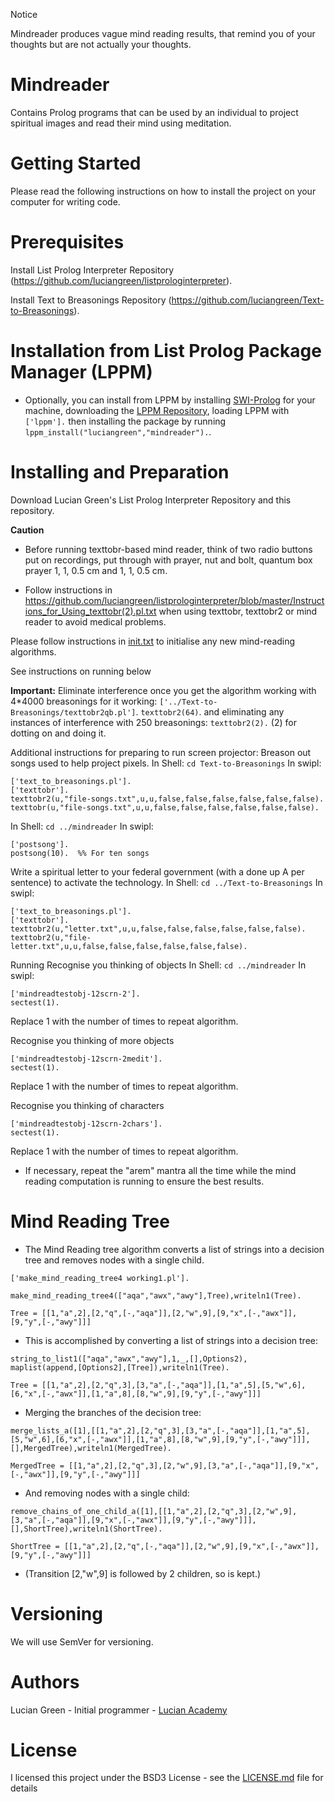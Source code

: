 Notice

Mindreader produces vague mind reading results, that remind you of your thoughts but are not actually your thoughts.

# Mindreader

Contains Prolog programs that can be used by an individual to project spiritual images and read their mind using meditation.

# Getting Started

Please read the following instructions on how to install the project on your computer for writing code.

# Prerequisites

Install List Prolog Interpreter Repository (https://github.com/luciangreen/listprologinterpreter).

Install Text to Breasonings Repository (https://github.com/luciangreen/Text-to-Breasonings).

# Installation from List Prolog Package Manager (LPPM)

* Optionally, you can install from LPPM by installing <a href="https://www.swi-prolog.org/build/">SWI-Prolog</a> for your machine, downloading the <a href="https://github.com/luciangreen/List-Prolog-Package-Manager">LPPM Repository</a>, loading LPPM with `['lppm'].` then installing the package by running `lppm_install("luciangreen","mindreader").`.

# Installing and Preparation

Download Lucian Green's List Prolog Interpreter Repository and this repository.

**Caution**

- Before running texttobr-based mind reader, think of two radio buttons put on recordings, put through with prayer, nut and bolt, quantum box prayer 1, 1, 0.5 cm and 1, 1, 0.5 cm.

- Follow instructions in https://github.com/luciangreen/listprologinterpreter/blob/master/Instructions_for_Using_texttobr(2).pl.txt when using texttobr, texttobr2 or mind reader to avoid medical problems.

Please follow instructions in <a href="https://github.com/luciangreen/mindreader/blob/master/init.txt">init.txt</a> to initialise any new mind-reading algorithms.

See instructions on running below

**Important:** Eliminate interference once you get the algorithm working with 4*4000 breasonings for it working: `['../Text-to-Breasonings/texttobr2qb.pl']`.  `texttobr2(64)`. and eliminating any instances of interference with 250 breasonings: `texttobr2(2).` (2) for dotting on and doing it.

Additional instructions for preparing to run screen projector:
Breason out songs used to help project pixels.
In Shell:
`cd Text-to-Breasonings`
In swipl:
```
['text_to_breasonings.pl'].
['texttobr'].
texttobr2(u,"file-songs.txt",u,u,false,false,false,false,false,false).
texttobr(u,"file-songs.txt",u,u,false,false,false,false,false,false).

```
In Shell:
`cd ../mindreader`
In swipl:
```
['postsong'].
postsong(10).  %% For ten songs
```
Write a spiritual letter to your federal government (with a done up A per sentence) to activate the technology.
In Shell:
`cd ../Text-to-Breasonings`
In swipl:

```
['text_to_breasonings.pl'].
['texttobr'].
texttobr2(u,"letter.txt",u,u,false,false,false,false,false,false).
texttobr2(u,"file-letter.txt",u,u,false,false,false,false,false,false).
```

Running
Recognise you thinking of objects
In Shell:
`cd ../mindreader`
In swipl:

```
['mindreadtestobj-12scrn-2'].
sectest(1).
```
Replace 1 with the number of times to repeat algorithm.

Recognise you thinking of more objects
```
['mindreadtestobj-12scrn-2medit'].
sectest(1).
```
Replace 1 with the number of times to repeat algorithm.

Recognise you thinking of characters
```
['mindreadtestobj-12scrn-2chars'].
sectest(1).
```
Replace 1 with the number of times to repeat algorithm.

* If necessary, repeat the "arem" mantra all the time while the mind reading computation is running to ensure the best results.

# Mind Reading Tree

* The Mind Reading tree algorithm converts a list of strings into a decision tree and removes nodes with a single child.
```
['make_mind_reading_tree4 working1.pl'].

make_mind_reading_tree4(["aqa","awx","awy"],Tree),writeln1(Tree).

Tree = [[1,"a",2],[2,"q",[-,"aqa"]],[2,"w",9],[9,"x",[-,"awx"]],[9,"y",[-,"awy"]]]
```

* This is accomplished by converting a list of strings into a decision tree:
```
string_to_list1(["aqa","awx","awy"],1,_,[],Options2),
maplist(append,[Options2],[Tree]),writeln1(Tree).

Tree = [[1,"a",2],[2,"q",3],[3,"a",[-,"aqa"]],[1,"a",5],[5,"w",6],[6,"x",[-,"awx"]],[1,"a",8],[8,"w",9],[9,"y",[-,"awy"]]]
```

* Merging the branches of the decision tree:
```
merge_lists_a([1],[[1,"a",2],[2,"q",3],[3,"a",[-,"aqa"]],[1,"a",5],[5,"w",6],[6,"x",[-,"awx"]],[1,"a",8],[8,"w",9],[9,"y",[-,"awy"]]],[],MergedTree),writeln1(MergedTree).

MergedTree = [[1,"a",2],[2,"q",3],[2,"w",9],[3,"a",[-,"aqa"]],[9,"x",[-,"awx"]],[9,"y",[-,"awy"]]]
```

* And removing nodes with a single child:
```
remove_chains_of_one_child_a([1],[[1,"a",2],[2,"q",3],[2,"w",9],[3,"a",[-,"aqa"]],[9,"x",[-,"awx"]],[9,"y",[-,"awy"]]],[],ShortTree),writeln1(ShortTree).

ShortTree = [[1,"a",2],[2,"q",[-,"aqa"]],[2,"w",9],[9,"x",[-,"awx"]],[9,"y",[-,"awy"]]]
```

* (Transition [2,"w",9] is followed by 2 children, so is kept.)

# Versioning

We will use SemVer for versioning.

# Authors

Lucian Green - Initial programmer - <a href="https://www.lucianacademy.com/">Lucian Academy</a>

# License

I licensed this project under the BSD3 License - see the <a href="LICENSE">LICENSE.md</a> file for details

